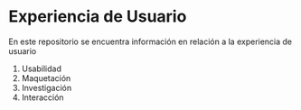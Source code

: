 # Experiencia de Usuario

En este repositorio se encuentra información en relación a la experiencia de usuario

1. Usabilidad
2. Maquetación
3. Investigación
4. Interacción

